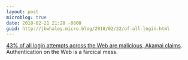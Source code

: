 ```yaml
---
layout: post
microblog: true
date: 2018-02-21 21:28 -0800
guid: http://jbwhaley.micro.blog/2018/02/22/of-all-login.html
---
```

[43% of all login attempts across the Web are malicious, Akamai claims](https://www.theregister.co.uk/2018/02/21/login_attempts_malicious_akamai/). Authentication on the Web is a farcical mess.
